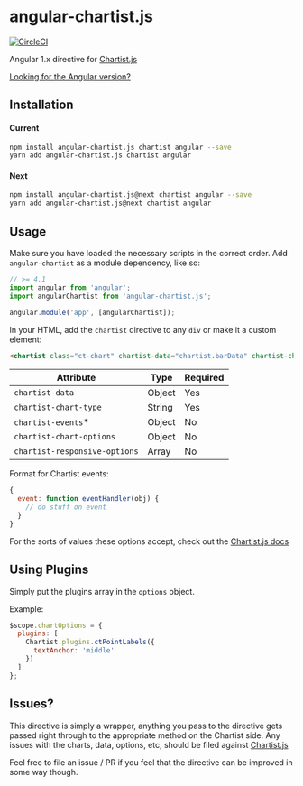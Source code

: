 # angular-chartist.js

[![CircleCI](https://circleci.com/gh/willsoto/angular-chartist.js.svg?style=svg)](https://circleci.com/gh/willsoto/angular-chartist.js)

Angular 1.x directive for [Chartist.js](http://gionkunz.github.io/chartist-js/)

[Looking for the Angular version?](https://github.com/willsoto/ng-chartist)

## Installation

#### Current

```bash
npm install angular-chartist.js chartist angular --save
yarn add angular-chartist.js chartist angular
```

#### Next

```bash
npm install angular-chartist.js@next chartist angular --save
yarn add angular-chartist.js@next chartist angular
```

## Usage

Make sure you have loaded the necessary scripts in the correct order.
Add `angular-chartist` as a module dependency, like so:

```js
// >= 4.1
import angular from 'angular';
import angularChartist from 'angular-chartist.js';

angular.module('app', [angularChartist]);
```

In your HTML, add the `chartist` directive to any `div` or make it a custom element:

```html
<chartist class="ct-chart" chartist-data="chartist.barData" chartist-chart-type="Bar"></chartist>
```

| Attribute                     | Type   | Required |
| ----------------------------- | ------ | -------- |
| `chartist-data`               | Object | Yes      |
| `chartist-chart-type`         | String | Yes      |
| `chartist-events`\*           | Object | No       |
| `chartist-chart-options`      | Object | No       |
| `chartist-responsive-options` | Array  | No       |

Format for Chartist events:

```js
{
  event: function eventHandler(obj) {
    // do stuff on event
  }
}
```

For the sorts of values these options accept, check out the [Chartist.js docs](http://gionkunz.github.io/chartist-js/api-documentation.html)

## Using Plugins

Simply put the plugins array in the `options` object.

Example:

```js
$scope.chartOptions = {
  plugins: [
    Chartist.plugins.ctPointLabels({
      textAnchor: 'middle'
    })
  ]
};
```

## Issues?

This directive is simply a wrapper, anything you pass to the directive gets passed right through to the appropriate method
on the Chartist side. Any issues with the charts, data, options, etc, should be filed against [Chartist.js](https://github.com/gionkunz/chartist-js)

Feel free to file an issue / PR if you feel that the directive can be improved in some way though.
